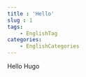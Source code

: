 ```yaml
---
title : 'Hello'
slug : 1
tags: 
    - EnglishTag
categories:
    - EnglishCategories
---
```


Hello Hugo